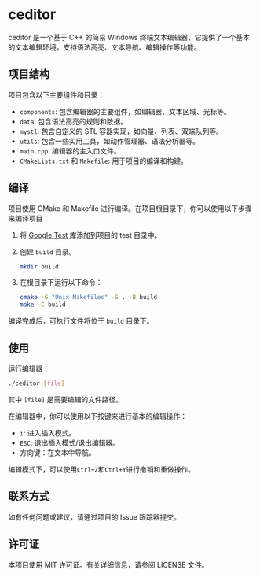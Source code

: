 # ceditor

ceditor 是一个基于 C++ 的简易 Windows 终端文本编辑器，它提供了一个基本的文本编辑环境，支持语法高亮、文本导航、编辑操作等功能。

## 项目结构

项目包含以下主要组件和目录：

- `components`: 包含编辑器的主要组件，如编辑器、文本区域、光标等。
- `data`: 包含语法高亮的规则和数据。
- `mystl`: 包含自定义的 STL 容器实现，如向量、列表、双端队列等。
- `utils`: 包含一些实用工具，如动作管理器、语法分析器等。
- `main.cpp`: 编辑器的主入口文件。
- `CMakeLists.txt` 和 `Makefile`: 用于项目的编译和构建。

## 编译

项目使用 CMake 和 Makefile 进行编译。在项目根目录下，你可以使用以下步骤来编译项目：

1. 将 [Google Test](https://github.com/google/googletest) 库添加到项目的 test 目录中。

2. 创建 `build` 目录。

    ```bash
    mkdir build
    ```

3. 在根目录下运行以下命令：

    ```bash
    cmake -G "Unix Makefiles" -S . -B build
    make -C build
    ```

编译完成后，可执行文件将位于 `build` 目录下。

## 使用

运行编辑器：

```bash
./ceditor [file]
```

其中 `[file]` 是需要编辑的文件路径。

在编辑器中，你可以使用以下按键来进行基本的编辑操作：

- `i`: 进入插入模式。
- `ESC`: 退出插入模式/退出编辑器。
- 方向键：在文本中导航。

编辑模式下，可以使用`Ctrl+Z`和`Ctrl+Y`进行撤销和重做操作。

## 联系方式

如有任何问题或建议，请通过项目的 Issue 跟踪器提交。

## 许可证

本项目使用 MIT 许可证。有关详细信息，请参阅 LICENSE 文件。
